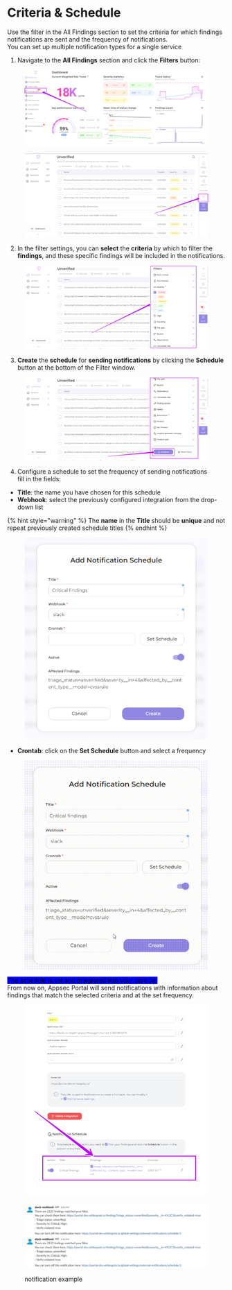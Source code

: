 # Criteria & Schedule

Use the filter in the All Findings section to set the criteria for which findings notifications are sent and the frequency of notifications. \
You can set up multiple notification types for a single service

1. Navigate to the **All Findings** section and click the **Filters** button:

<figure><img src="../../../.gitbook/assets/image (1).png" alt=""><figcaption></figcaption></figure>

<figure><img src="../../../.gitbook/assets/notif sched2.png" alt=""><figcaption></figcaption></figure>

2. In the filter settings, you can **select** the **criteria** by which to filter the **findings**, and these specific findings will be included in the notifications.

<figure><img src="../../../.gitbook/assets/notif sched 3.png" alt=""><figcaption></figcaption></figure>

3. **Create** the **schedule** for **sending notifications** by clicking the **Schedule** button at the bottom of the Filter window.

<figure><img src="../../../.gitbook/assets/notif sched4.png" alt=""><figcaption></figcaption></figure>

4. Configure a schedule to set the frequency of sending notifications\
   fill in the fields:

* **Title**: the name you have chosen for this schedule
* **Webhook**: select the previously configured integration from the drop-down list

{% hint style="warning" %}
The **name** in the **Title** should be **unique** and not repeat previously created schedule titles
{% endhint %}

<figure><img src="../../../.gitbook/assets/notif sched 5.png" alt=""><figcaption></figcaption></figure>

* **Crontab**: click on the **Set Schedule** button and select a frequency

<figure><img src="../../../.gitbook/assets/notif sched5.gif" alt=""><figcaption></figcaption></figure>

<mark style="background-color:blue;">The schedule is set and integrated into your service.</mark> \
From now on, Appsec Portal will send notifications with information about findings that match the selected criteria and at the set frequency.

<figure><img src="../../../.gitbook/assets/notif sched 6.png" alt=""><figcaption></figcaption></figure>

<figure><img src="../../../.gitbook/assets/notif sched 7.png" alt=""><figcaption><p>notification example</p></figcaption></figure>
